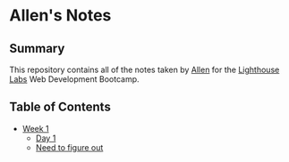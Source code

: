 # Allen's Notes

## Summary

This repository contains all of the notes taken by [Allen](https://github.com/Allenzzp?tab=repositories) for the [Lighthouse Labs](https://www.lighthouselabs.ca/) Web Development Bootcamp.

## Table of Contents
* [Week 1](/Week_1)
  * [Day 1](/Week_1/Day_1)
  * [Need to figure out](/Weel_1/concerns.md)
